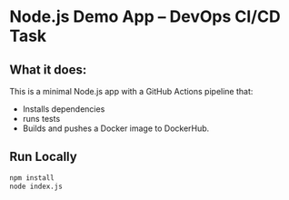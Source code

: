 # Node.js Demo App – DevOps CI/CD Task

## What it does:
This is a minimal Node.js app with a GitHub Actions pipeline that:
- Installs dependencies
- runs tests
- Builds and pushes a Docker image to DockerHub.

## Run Locally

```bash
npm install
node index.js
